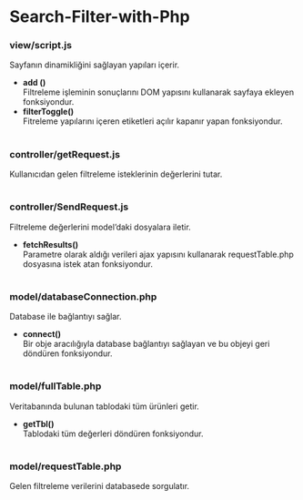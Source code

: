 # Search-Filter-with-Php
### view/script.js
Sayfanın dinamikliğini sağlayan yapıları içerir.
* **add ()**  
 Filtreleme işleminin sonuçlarını DOM yapısını kullanarak sayfaya ekleyen fonksiyondur.   
* **filterToggle()**   
 Fitreleme yapılarını içeren etiketleri açılır kapanır yapan fonksiyondur.  
#
### controller/getRequest.js  
Kullanıcıdan gelen filtreleme isteklerinin değerlerini tutar.  
#
### controller/SendRequest.js   
Filtreleme değerlerini model’daki dosyalara iletir.  
* **fetchResults()**  
 Parametre olarak aldığı verileri ajax yapısını kullanarak requestTable.php dosyasına istek atan fonksiyondur.  
#
### model/databaseConnection.php  
Database ile bağlantıyı sağlar.  
* **connect()**  
 Bir obje aracılığıyla database bağlantıyı sağlayan ve bu objeyi geri döndüren fonksiyondur.  
#
### model/fullTable.php  
Veritabanında bulunan tablodaki tüm ürünleri getir.  
* **getTbl()**  
 Tablodaki tüm değerleri döndüren fonksiyondur.
#
### model/requestTable.php
Gelen filtreleme verilerini databasede sorgulatır.
